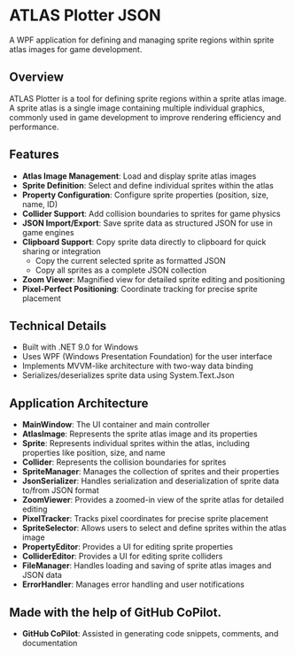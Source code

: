 # ATLAS Plotter JSON

A WPF application for defining and managing sprite regions within sprite atlas images for game development.

## Overview
ATLAS Plotter is a tool for defining sprite regions within a sprite atlas image. A sprite atlas is a single image containing multiple individual graphics, commonly used in game development to improve rendering efficiency and performance.

## Features
- **Atlas Image Management**: Load and display sprite atlas images
- **Sprite Definition**: Select and define individual sprites within the atlas
- **Property Configuration**: Configure sprite properties (position, size, name, ID)
- **Collider Support**: Add collision boundaries to sprites for game physics
- **JSON Import/Export**: Save sprite data as structured JSON for use in game engines
- **Clipboard Support**: Copy sprite data directly to clipboard for quick sharing or integration
  - Copy the current selected sprite as formatted JSON
  - Copy all sprites as a complete JSON collection
- **Zoom Viewer**: Magnified view for detailed sprite editing and positioning
- **Pixel-Perfect Positioning**: Coordinate tracking for precise sprite placement

## Technical Details
- Built with .NET 9.0 for Windows
- Uses WPF (Windows Presentation Foundation) for the user interface
- Implements MVVM-like architecture with two-way data binding
- Serializes/deserializes sprite data using System.Text.Json

## Application Architecture
- **MainWindow**: The UI container and main controller
- **AtlasImage**: Represents the sprite atlas image and its properties
- **Sprite**: Represents individual sprites within the atlas, including properties like position, size, and name
- **Collider**: Represents the collision boundaries for sprites
- **SpriteManager**: Manages the collection of sprites and their properties
- **JsonSerializer**: Handles serialization and deserialization of sprite data to/from JSON format
- **ZoomViewer**: Provides a zoomed-in view of the sprite atlas for detailed editing
- **PixelTracker**: Tracks pixel coordinates for precise sprite placement
- **SpriteSelector**: Allows users to select and define sprites within the atlas image
- **PropertyEditor**: Provides a UI for editing sprite properties
- **ColliderEditor**: Provides a UI for editing sprite colliders
- **FileManager**: Handles loading and saving of sprite atlas images and JSON data
- **ErrorHandler**: Manages error handling and user notifications


## Made with the help of GitHub CoPilot.
- **GitHub CoPilot**: Assisted in generating code snippets, comments, and documentation